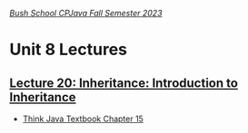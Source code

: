 [_Bush School CPJava Fall Semester 2023_](https://chandrunarayan.github.io/cpjava/)

# Unit 8 Lectures

## [Lecture 20: Inheritance: Introduction to Inheritance](../../lectures/lecture20.pdf)
* [Think Java Textbook Chapter 15](https://books.trinket.io/thinkjava2/chapter15.html)


